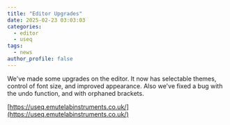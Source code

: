 ```yaml
---
title: "Editor Upgrades"
date: 2025-02-23 03:03:03
categories:
  - editor
  - useq
tags:
  - news
author_profile: false
---
```



We've made some upgrades on the editor.  It now has selectable themes, control of font size, and improved appearance.  Also we've fixed a bug with the undo function, and with orphaned brackets.


[https://useq.emutelabinstruments.co.uk/](https://useq.emutelabinstruments.co.uk/)

